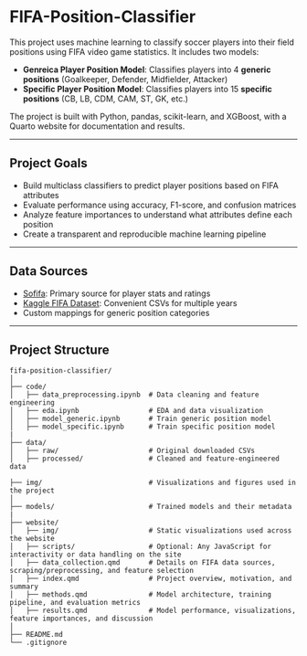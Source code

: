 # FIFA-Position-Classifier


This project uses machine learning to classify soccer players into their field positions using FIFA video game statistics. It includes two models:

- **Genreica Player Position Model**: Classifies players into 4 **generic positions** (Goalkeeper, Defender, Midfielder, Attacker)
- **Specific Player Position Model**: Classifies players into 15 **specific positions** (CB, LB, CDM, CAM, ST, GK, etc.)

The project is built with Python, pandas, scikit-learn, and XGBoost, with a Quarto website for documentation and results.

---

## Project Goals

- Build multiclass classifiers to predict player positions based on FIFA attributes
- Evaluate performance using accuracy, F1-score, and confusion matrices
- Analyze feature importances to understand what attributes define each position
- Create a transparent and reproducible machine learning pipeline

---

## Data Sources

- [Sofifa](https://sofifa.com/): Primary source for player stats and ratings
- [Kaggle FIFA Dataset](https://www.kaggle.com/stefanoleone992/fifa-23-complete-player-dataset): Convenient CSVs for multiple years
- Custom mappings for generic position categories

---

## Project Structure
```{plaintext}
fifa-position-classifier/
│
├── code/
│   ├── data_preprocessing.ipynb  # Data cleaning and feature engineering
│   ├── eda.ipynb                 # EDA and data visualization
│   ├── model_generic.ipynb       # Train generic position model
│   ├── model_specific.ipynb      # Train specific position model
|
├── data/
│   ├── raw/                      # Original downloaded CSVs
│   ├── processed/                # Cleaned and feature-engineered data

├── img/                          # Visualizations and figures used in the project                                      
│
├── models/                       # Trained models and their metadata
|
├── website/
│   ├── img/                      # Static visualizations used across the website
│   ├── scripts/                  # Optional: Any JavaScript for interactivity or data handling on the site
│   ├── data_collection.qmd       # Details on FIFA data sources, scraping/preprocessing, and feature selection
│   ├── index.qmd                 # Project overview, motivation, and summary
│   ├── methods.qmd               # Model architecture, training pipeline, and evaluation metrics
│   ├── results.qmd               # Model performance, visualizations, feature importances, and discussion
│
├── README.md
└── .gitignore

```